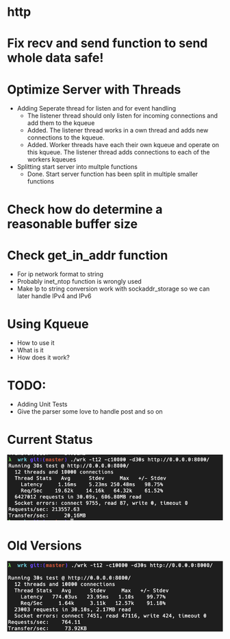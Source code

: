 # http

# Fix recv and send function to send whole data safe!

# Optimize Server with Threads
- Adding Seperate thread for listen and for event handling
  - The listener thread should only listen for incoming connections and add them to the kqueue
  - Added. The listener thread works in a own thread and adds new connections to the kqueue.
  - Added. Worker threads have each their own kqueue and operate on this kqueue. The listener thread adds connections to each of the workers kqueues 
- Splitting start server into multple functions
  - Done. Start server function has been split in multiple smaller functions

# Check how do determine a reasonable buffer size

# Check get_in_addr function
- For ip network format to string
- Probably inet_ntop function is wrongly used
- Make Ip to string conversion work with sockaddr_storage so we can later handle IPv4 and IPv6

# Using Kqueue 
- How to use it
- What is it
- How does it work?

# TODO:
- Adding Unit Tests
- Give the parser some love to handle post and so on





# Current Status
![](/img/Benchmark-Version2.png)

# Old Versions
![](/img/FirstWorkingVersion.png)
